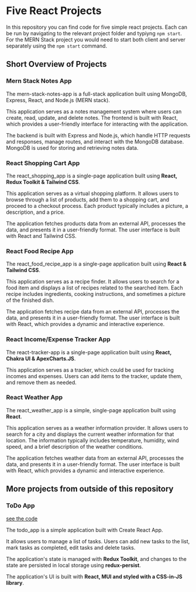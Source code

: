 # Five React Projects

In this repository you can find code for five simple react projects. Each can be run by navigating to the relevant project folder and typiyng
`npm start`. For the MERN Stack project you would need to start both client and server separately using the `npm start` command.

## Short Overview of Projects

### Mern Stack Notes App

The mern-stack-notes-app is a full-stack application built using MongoDB, Express, React, and Node.js (MERN stack).

This application serves as a notes management system where users can create, read, update, and delete notes. The frontend is built with React, which provides a user-friendly interface for interacting with the application.

The backend is built with Express and Node.js, which handle HTTP requests and responses, manage routes, and interact with the MongoDB database. MongoDB is used for storing and retrieving notes data.

### React Shopping Cart App

The react_shopping_app is a single-page application built using **React, Redux Toolkit & Tailwind CSS**.

This application serves as a virtual shopping platform. It allows users to browse through a list of products, add them to a shopping cart, and proceed to a checkout process. Each product typically includes a picture, a description, and a price.

The application fetches products data from an external API, processes the data, and presents it in a user-friendly format. The user interface is built with React and Tailwind CSS.

### React Food Recipe App

The react_food_recipe_app is a single-page application built using **React & Tailwind CSS**.

This application serves as a recipe finder. It allows users to search for a food item and displays a list of recipes related to the searched item. Each recipe includes ingredients, cooking instructions, and sometimes a picture of the finished dish.

The application fetches recipe data from an external API, processes the data, and presents it in a user-friendly format. The user interface is built with React, which provides a dynamic and interactive experience.

### React Income/Expense Tracker App

The react-tracker-app is a single-page application built using **React, Chakra UI & ApexCharts.JS**.

This application serves as a tracker, which could be used for tracking incomes and expenses. Users can add items to the tracker, update them, and remove them as needed.

### React Weather App

The react_weather_app is a simple, single-page application built using **React**.

This application serves as a weather information provider. It allows users to search for a city and displays the current weather information for that location. The information typically includes temperature, humidity, wind speed, and a brief description of the weather conditions.

The application fetches weather data from an external API, processes the data, and presents it in a user-friendly format. The user interface is built with React, which provides a dynamic and interactive experience.

## More projects from outside of this repository

### ToDo App
[see the code](https://github.com/petra-vozarova/todo-app)

The todo_app is a simple application built with Create React App.

It allows users to manage a list of tasks. Users can add new tasks to the list, mark tasks as completed, edit tasks and delete tasks.

The application's state is managed with **Redux Toolkit**, and changes to the state are persisted in local storage using **redux-persist**.

The application's UI is built with **React, MUI and styled with a CSS-in-JS library**.
